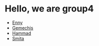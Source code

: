 # Hello, we are group4

- [Enny](enny.md)
- [Gemechis](gemechis.md)
- [Hammad](hammad.md)
- [Smita](smita.md)
